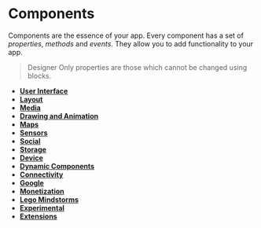 # Components

Components are the essence of your app. Every component has a set of _properties_, _methods_ and _events_. They allow you to add functionality to your app.

> Designer Only properties are those which cannot be changed using blocks.

* [**User Interface**](user-interface/)
* [**Layout**](layout/)
* [**Media**](media/)
* [**Drawing and Animation**](drawing-and-animation/)
* [**Maps**](maps/)
* [**Sensors**](sensors/)
* [**Social**](social/)
* [**Storage**](storage/)
* [**Device**](device/)
* [**Dynamic Components**](dynamic/)
* [**Connectivity**](connectivity/)
* [**Google**](google/)
* [**Monetization**](monetization/)
* [**Lego Mindstorms**](lego-mindstorms/)
* [**Experimental**](experimental/)
* [**Extensions**](../extensions/list-of-extensions.md)

